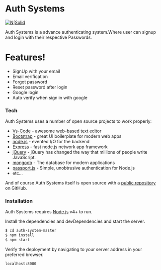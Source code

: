 # Auth Systems

[![N|Solid](https://encrypted-tbn0.gstatic.com/images?q=tbn%3AANd9GcRjnx0yfcJ6Zqjr1jl7ChG1oygQ8NPsO_mKbHZie-VWYg&usqp=CAU&ec=45690269)](https://auth-systems.herokuapp.com)



Auth Systems is a advance authenticating system.Where user can signup and login with their respective Passwords. 

  

# Features!

  - SignUp with your email
  - Email verification
  - Forgot password 
  - Reset password after login
  - Google login
  - Auto verify when sign in with google


### Tech

Auth Systems uses a number of open source projects to work properly:

* [Vs-Code](https://code.visualstudio.com/) - awesome web-based text editor
* [Bootstrap](https://getbootstrap.com) - great UI boilerplate for modern web apps
* [node.js](https://nodejs.org/) - evented I/O for the backend
* [Express](https://expressjs.com/) - fast node.js network app framework 
* [jQuery](https://jquery.com/) - jQuery has changed the way that millions of people write JavaScript.
* [mongodb](https://www.mongodb.com) - The database for modern applications
* [passport.js](https://passportjs.org) - Simple, unobtrusive authentication for Node.js 
* etc...

And of course Auth Systems itself is open source with a [public repository](https://github.com/simple-op/Auth-System/tree/master)
 on GitHub.

### Installation

Auth Systems requires [Node.js](https://nodejs.org/) v4+ to run.

Install the dependencies and devDependencies and start the server.

```sh
$ cd auth-system-master
$ npm install 
$ npm start
```

Verify the deployment by navigating to your server address in your preferred browser.

```sh
localhost:8000
```

